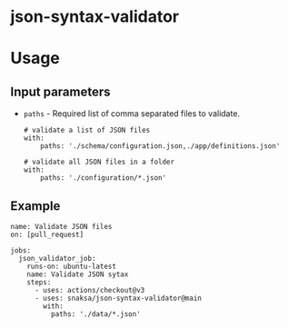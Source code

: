 # json-syntax-validator

# Usage
## Input parameters
- `paths` - Required list of comma separated files to validate.

    ```
    # validate a list of JSON files
    with:
        paths: './schema/configuration.json,./app/definitions.json'

    # validate all JSON files in a folder
    with:
        paths: './configuration/*.json'
    ```

## Example

```
name: Validate JSON files
on: [pull_request]

jobs:
  json_validator_job:
    runs-on: ubuntu-latest
    name: Validate JSON sytax
    steps:
      - uses: actions/checkout@v3
      - uses: snaksa/json-syntax-validator@main
        with:
          paths: './data/*.json'
```